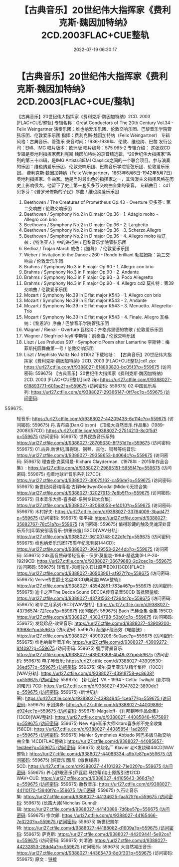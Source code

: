﻿---
title: 【古典音乐】20世纪伟大指挥家《费利克斯·魏因加特纳》2CD.2003FLAC+CUE整轨
date: 2022-07-19 06:20:17
categories: 古典音乐、新世纪、纯音雅乐
tags: 纯音雅乐
---
# 【古典音乐】20世纪伟大指挥家《费利克斯·魏因加特纳》2CD.2003[FLAC+CUE/整轨]

【古典音乐】20世纪伟大指挥家《费利克斯·魏因加特纳》2CD.
2003 [FLAC+CUE/整轨]
专辑名称：Great Conductors of The
20th Century Vol.34 - Felix Weingartner
演奏乐团：维也纳爱乐乐团、伦敦交响乐团、巴黎音乐学院管弦乐团、伦敦爱乐乐团
指挥：费利克斯·魏因加特纳（Felix
Weingartner）
专辑风格：古典音乐、管弦乐
录音时间：1936-1939年、伦敦、维也纳、巴黎
发行公司：EMI、IMG
唱片版本：欧洲版
唱片编号：575 965-2
专辑介绍：
这张双CD专辑是奥地利指挥家费利克斯·魏因加特纳的录音精选辑，“20世纪伟大指挥家”系列的第三十四辑，是IMG
Artists和EMI
Classics之间的一个联合项目。参与演奏的乐团：维也纳爱乐乐团、伦敦交响乐团、巴黎音乐学院管弦乐团、伦敦爱乐乐团。
费利克斯·魏因加特纳（Felix
Weingartner，1863年6月6日-1942年5月7日）奥地利指挥家、作曲家。他是当时最出色的指挥家之一，其浪漫主义指挥风格在历史上影响很大。他留下了史上第一套贝多芬交响曲全集的录音。
专辑曲目：
cd1
贝多芬：《普罗米修斯的子民》序曲 /
维也纳爱乐乐团
01. Beethoven / The Creatures
of Prometheus Op.43 - Overture
贝多芬：第二交响曲 / 伦敦交响乐团
02. Beethoven / Symphony No.2
in D major Op.36 - 1. Adagio molto - Allegro con brio
03. Beethoven / Symphony No.2
in D major Op.36 - 2. Larghetto
04. Beethoven / Symphony No.2
in D major Op.36 - 3. Scherzo.Allegro
05. Beethoven / Symphony No.2
in D major Op.36 - 4. Allegro molto
柏辽兹：《特洛亚人》中的进行曲 /
巴黎音乐学院管弦乐团
06. Berlioz / Trojan
March
威伯：《邀舞》 / 伦敦爱乐乐团
07. Weber / Invitation to the
Dance J260 - Rondo brilliant
勃拉姆斯：第三交响曲 /
伦敦爱乐乐团
08. Brahms / Symphony No.3 in F
major Op.90 - 1. Allegro con brio
09. Brahms / Symphony No.3 in F
major Op.90 - 2. Andante
10. Brahms / Symphony No.3 in F
major Op.90 - 3. Poco Allegretto
11. Brahms / Symphony No.3 in F
major Op.90 - 4. Allegro
cd2
莫扎特：第39交响曲 /
伦敦爱乐乐团
01. Mozart / Symphony No.39 in
E flat major K543 - 1. Allegro con brio
02. Mozart / Symphony No.39 in
E flat major K543 - 2. Andante
03. Mozart / Symphony No.39 in
E flat major K543 - 3. Menuetto. Allegretto-Trio
04. Mozart / Symphony No.39 in
E flat major K543 - 4. Finale. Allegro
瓦格纳：《黎恩济》序曲 /
巴黎音乐学院管弦乐团
05. Wagner / Rienzi -
Overture
瓦格纳：齐格弗里德的牧歌 /
伦敦爱乐乐团
06. Wagner /
Siegfried-Idyll
李斯特：前奏曲 / 伦敦交响乐团
07. Liszt / Les Preludes S97 -
Symphonic Poem after Lamartine
李斯特：梅菲斯托圆舞曲第一号 /
伦敦交响乐团
08. Liszt / Mephisto Waltz No.1
S110/2
下载地址：
【古典音乐】20世纪伟大指挥家《费利克斯·魏因加特纳》2CD. 2003 [FLAC+CUE整轨]cd1.zip:
https://url27.ctfile.com/f/9388027-618893820-bc05f3?p=559675
(访问密码: 559675)
【古典音乐】20世纪伟大指挥家《费利克斯·魏因加特纳》2CD. 2003 [FLAC+CUE整轨]cd2.zip: https://url27.ctfile.com/f/9388027-618893771-601be2?p=559675
(访问密码: 559675)
02.中国民乐系列: https://url27.ctfile.com/d/9388027-29366147-0ff7ec?p=559675 (访问密码:
559675)
轻音乐:
https://url27.ctfile.com/d/9388027-44209438-6c114c?p=559675
(访问密码: 559675)
丹.吉布森(Dan.Gibson) 《顶级大自然音乐.作品集》(1989-2008)[57CD]: https://url27.ctfile.com/d/9388027-27514213-8c0f5d?p=559675
(访问密码: 559675)
世界民族音乐系列: https://url27.ctfile.com/d/9388027-28705630-8f751d?p=559675
(访问密码: 559675)
01.古典,新世纪,班得瑞、钢琴、吉他、钢琴等纯音乐: https://url27.ctfile.com/d/9388027-29358653-b4064c?p=559675
(访问密码: 559675)
理查德·克莱得曼-Richard Clayderman.《1978年 - 2015年作品合集》: https://url27.ctfile.com/d/9388027-29895151-5955f4?p=559675
(访问密码: 559675)
抱着地球听音乐系列(27CD): https://url27.ctfile.com/d/9388027-30075162-ca56de?p=559675
(访问密码: 559675)
新世纪纯音梅得温·古铎MedwynGoodall(Midori)无损合集: https://url27.ctfile.com/d/9388027-32027913-7e8b5f?p=559675
(访问密码: 559675)
日本音乐大师-喜多郎-系列专辑大合集]: https://url27.ctfile.com/d/9388027-32068053-ef4010?p=559675
(访问密码: 559675)
木村好夫: https://url27.ctfile.com/d/9388027-33764009-3bad47?p=559675
(访问密码: 559675)
张平福: https://url27.ctfile.com/d/9388027-35882767-78c51a?p=559675
(访问密码: 559675)
值得珍藏的触及灵魂深处音乐系列[印第安部落音乐-排箫长笛] 52CD[WAV分轨]: https://url27.ctfile.com/d/9388027-36100748-022dfe?p=559675
(访问密码: 559675)
维也纳爱乐乐团175周年纪念套装(44CD): https://url27.ctfile.com/d/9388027-36429553-2244db?p=559675
(访问密码: 559675)
24k高音质母带轻音乐 - 保罗·莫里哀-1984-精选集(9·LP-24-192)9CD: https://url27.ctfile.com/d/9388027-36679880-2c2cec?p=559675
(访问密码: 559675)
轻音乐-宫崎骏久石让原声BOX(13CD)[FLAC]: https://url27.ctfile.com/d/9388027-36903961-af927f?p=559675
(访问密码: 559675)
Verve传世爵士名盘30CD典藏盒[WAV整轨]: https://url27.ctfile.com/d/9388027-43542851-783a46?p=559675
(访问密码: 559675)
迪卡之声The Decca Sound DECCA传奇录音50CD 首批限量版: https://url27.ctfile.com/d/9388027-43781562-f7264c?p=559675
(访问密码: 559675)
和平之月系列76CD[WAV整轨]: https://url27.ctfile.com/d/9388027-43796574-721cea?p=559675
(访问密码: 559675)
Bach 巴赫全集 合集 155CD: https://url27.ctfile.com/d/9388027-43834798-53b01c?p=559675
(访问密码: 559675)
发烧珍品-效果音乐: https://url27.ctfile.com/d/9388027-43909200-9f988e?p=559675
(访问密码: 559675)
超强环绕音效《电脑鼓》: https://url27.ctfile.com/d/9388027-43909206-6c0ace?p=559675
(访问密码: 559675)
维也纳新年音乐会: https://url27.ctfile.com/d/9388027-43909272-8f4097?p=559675
(访问密码: 559675)
餐厅背景音乐: https://url27.ctfile.com/d/9388027-43909368-4b48c3?p=559675
(访问密码: 559675)
电子琴音乐: https://url27.ctfile.com/d/9388027-43909530-36ed57?p=559675 (访问密码:
559675)
保尔·莫里亚乐队精华集粹（10CD）[WAV分轨]: https://url27.ctfile.com/d/9388027-43918758-ec8638?p=559675 (访问密码:
559675)
【新世纪】VA - 1994 - Celtic Twilight (凯尔特的曙光)
7CD: https://url27.ctfile.com/d/9388027-43947822-3890de?p=559675 (访问密码:
559675)
(新世纪排箫): https://url27.ctfile.com/d/9388027-43984945-1cea77?p=559675 (访问密码:
559675)
乐团演奏: https://url27.ctfile.com/d/9388027-44009886-d924ec?p=559675 (访问密码:
559675)
Magaloff-《肖邦钢琴作品全集》(13CD)[WAV整轨]: https://url27.ctfile.com/d/9388027-44085848-f67589?p=559675 (访问密码:
559675)
New Age音乐大师Kitaro喜多郎不完全收集(58CD): https://url27.ctfile.com/d/9388027-44085854-1ad269?p=559675 (访问密码:
559675)
Mahler Symphnies Abbado 阿巴多版马勒交响曲全集
14CD[FLAC整轨]: https://url27.ctfile.com/d/9388027-44085857-1ed3ee?p=559675 (访问密码:
559675)
发烧名厂 Klavier 老K发烧碟44CD[WAV整轨]: https://url27.ctfile.com/d/9388027-44086334-a9b7e8?p=559675 (访问密码:
559675)
[纯音乐]雅尼《傲世经典》5CD: https://url27.ctfile.com/d/9388027-44101392-71e020?p=559675 (访问密码:
559675)
养心舒眠音乐(乔瓦尼.马拉蒂)瑞士原版引进12CD WAV+CUE: https://url27.ctfile.com/d/9388027-44105643-366d7e?p=559675 (访问密码:
559675)
胎教音乐: https://url27.ctfile.com/d/9388027-44110170-f3940f?p=559675 (访问密码:
559675)
久石让音乐集: https://url27.ctfile.com/d/9388027-44134625-faa525?p=559675 (访问密码:
559675)
(长笛大师)Nicholas Gunn合辑: https://url27.ctfile.com/d/9388027-44140889-7d6be5?p=559675 (访问密码:
559675)
宗次郎: https://url27.ctfile.com/d/9388027-44165466-7e3220?p=559675 (访问密码:
559675)
新世纪凯尔特: https://url27.ctfile.com/d/9388027-44188082-d1609a?p=559675 (访问密码:
559675)
萨克斯: https://url27.ctfile.com/d/9388027-44209441-5e92ce?p=559675
(访问密码: 559675)
刘清池: https://url27.ctfile.com/d/9388027-44232853-28dd4a?p=559675
(访问密码: 559675)
大自然减压音乐: https://url27.ctfile.com/d/9388027-44365473-8d0f30?p=559675
(访问密码: 559675)
原文：[链接](https://blog.sina.com.cn/s/blog_1647c7e7601030yfh.html)